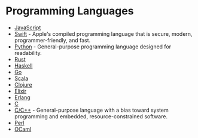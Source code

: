 # Programming Languages

- [JavaScript](https://github.com/sorrycc/awesome-javascript#readme)
- [Swift](https://github.com/matteocrippa/awesome-swift#readme) - Apple's compiled programming language that is secure, modern, programmer-friendly, and fast.
- [Python](https://github.com/vinta/awesome-python#readme) - General-purpose programming language designed for readability.
- [Rust](https://github.com/rust-unofficial/awesome-rust#readme)
- [Haskell](https://github.com/krispo/awesome-haskell#readme)
- [Go](https://github.com/avelino/awesome-go#readme)
- [Scala](https://github.com/lauris/awesome-scala#readme)
- [Clojure](https://github.com/razum2um/awesome-clojure#readme)
- [Elixir](https://github.com/h4cc/awesome-elixir#readme)
- [Erlang](https://github.com/drobakowski/awesome-erlang#readme)
- [C](https://github.com/inputsh/awesome-c#readme)
- [C/C++](https://github.com/fffaraz/awesome-cpp#readme) - General-purpose language with a bias toward system programming and embedded, resource-constrained software.
- [Perl](https://github.com/hachiojipm/awesome-perl#readme)
- [OCaml](https://github.com/ocaml-community/awesome-ocaml#readme)
